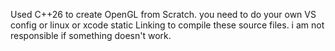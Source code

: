 Used C++26 to create OpenGL from Scratch. you need to do your own VS config or linux or xcode static Linking to compile these source files. i am not responsible if something doesn't work.
